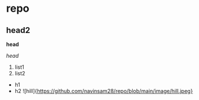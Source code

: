 # repo
## head2
**head**

*head*
1. list1
2. list2
- h1
-  h2
![hill]{https://github.com/navinsam28/repo/blob/main/image/hill.jpeg}
